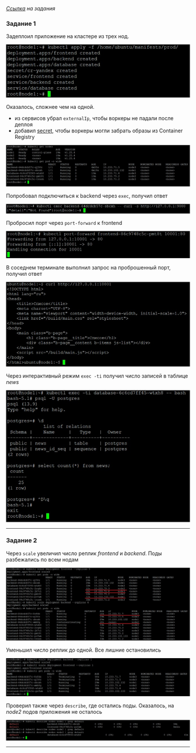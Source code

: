 
_[Ссылка](https://github.com/netology-code/devkub-homeworks/blob/main/13-kubernetes-config-03-kubectl.md) на задания_

### Задание 1

Задеплоил приложение на кластере из трех нод. 

![9](./attachment/9.jpg)

Оказалось, сложнее чем на одной.
- из сервисов убрал `externalIp`, чтобы воркеры не падали после деплоя
- добавил [secret](./ansible/templates/manifests/secret_registry.yaml.j2), чтобы воркеры могли забрать образы из Container Registry

![1](./attachment/1.jpg)

Попробовал подключиться к backend через `exec`, получил ответ

![2](./attachment/2.jpg)

Пробросил порт через `port-forward` к frontend

![3](./attachment/3.jpg)

В соседнем терминале выполнил запрос на проброшенный порт, получил ответ

![4](./attachment/4.jpg)

Через интерактивный режим `exec -ti` получил число записей в таблице _news_

![5](./attachment/5.jpg)

---

### Задание 2

Через `scale` увеличил число реплик _frontend_ и _backend_. Поды разбежались по всем нодам

![6](./attachment/6.jpg)

Уменьшил число реплик до одной. Все лишние остановились

![7](./attachment/7.jpg)

Проверил также через `describe`, где остались поды. Оказалось, на _node2_ подов приложения не осталось

![8](./attachment/8.jpg)

---